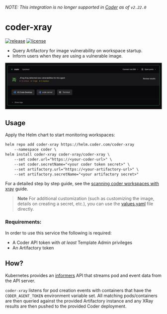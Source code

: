 *NOTE: This integration is no longer supported in [Coder](https://github.com/coder/coder) as of `v2.22.0`*

# coder-xray

[![release](https://img.shields.io/github/v/tag/coder/coder-xray)](https://github.com/coder/coder-xray/pkgs/container/coder-xray)
[![license](https://img.shields.io/github/license/coder/coder-xray)](./LICENSE)

- Query Artifactory for image vulnerability on workspace startup.
- Inform users when they are using a vulnerable image.

![Example](./scripts/example.png)

## Usage

Apply the Helm chart to start monitoring workspaces:

```console
helm repo add coder-xray https://helm.coder.com/coder-xray
    --namespace coder \
helm install coder-xray coder-xray/coder-xray \
	--set coder.url="https://<your-coder-url>" \
	--set coder.secretName="<your coder token secret>" \
	--set artifactory.url="https://<your-artifactory-url>" \
	--set artifactory.secretName="<your artifactory secret>"
```

For a detailed step by step guide, see the [scanning coder workspaces with xray](https://coder.com/docs/guides/xray-integration) guide.

> **Note**
> For additional customization (such as customizing the image, details on creating a secret, etc.), you can use the
> [values.yaml](https://github.com/coder/coder-xray/blob/main/helm/values.yaml) file directly.

### Requirements:

In order to use this service the following is required:

- A Coder API token with _at least_ Template Admin privileges
- An Artifactory token

## How?

Kubernetes provides an [informers](https://pkg.go.dev/k8s.io/client-go/informers) API that streams pod and event data from the API server.

`coder-xray` listens for pod creation events with containers that have the `CODER_AGENT_TOKEN` environment
variable set. All matching pods/containers are then queried against the provided Artifactory instance and
any XRay results are then pushed to the provided Coder deployment. 
